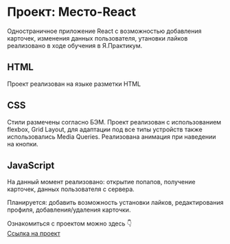 # Проект: Место-React

Одностраничное приложение React с возможностью добавления карточек, изменения данных пользователя, утановки лайков реализовано в ходе обучения в Я.Практикум.

## HTML

Проект реализован на языке разметки HTML

## CSS

Стили размечены согласно БЭМ. Проект реализован с использованием flexbox, Grid Layout, 
для адаптации под все типы устройств также использовались Media Queries. Реализована анимация при наведении на кнопки.

## JavaScript

На данный момент реализовано: открытие попапов, получение карточек, данных пользователя с сервера.

Планируется: добавить возможность установки лайков, редактирования профиля, добавления/удаления карточки.

Ознакомиться с проектом можно здесь 👇  
[Ссылка на проект ](https://ryabtseva-ekaterina.github.io/mesto-react/)
